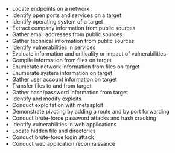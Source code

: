 
- Locate endpoints on a network
- Identify open ports and services on a target
- Identify operating system of a target
- Extract company information from public sources
- Gather email addresses from public sources
- Gather technical information from public sources
- Identify vulnerabilities in services
- Evaluate information and criticality or impact of vulnerabilities
- Compile information from files on target
- Enumerate network information from files on target
- Enumerate system information on target
- Gather user account information on target
- Transfer files to and from target
- Gather hash/password information from target
- Identify and modify exploits
- Conduct exploitation with metasploit
- Demonstrate pivoting by adding a route and by port forwarding
- Conduct brute-force password attacks and hash cracking
- Identify vulnerabilities in web applications
- Locate hidden file and directories
- Conduct brute-force login attack
- Conduct web application reconnaissance